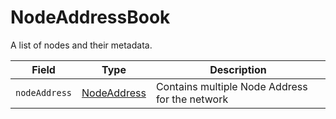 # NodeAddressBook

A list of nodes and their metadata.

| Field         | Type                          | Description                                    |
| ------------- | ----------------------------- | ---------------------------------------------- |
| `nodeAddress` | [NodeAddress](nodeaddress.md) | Contains multiple Node Address for the network |
